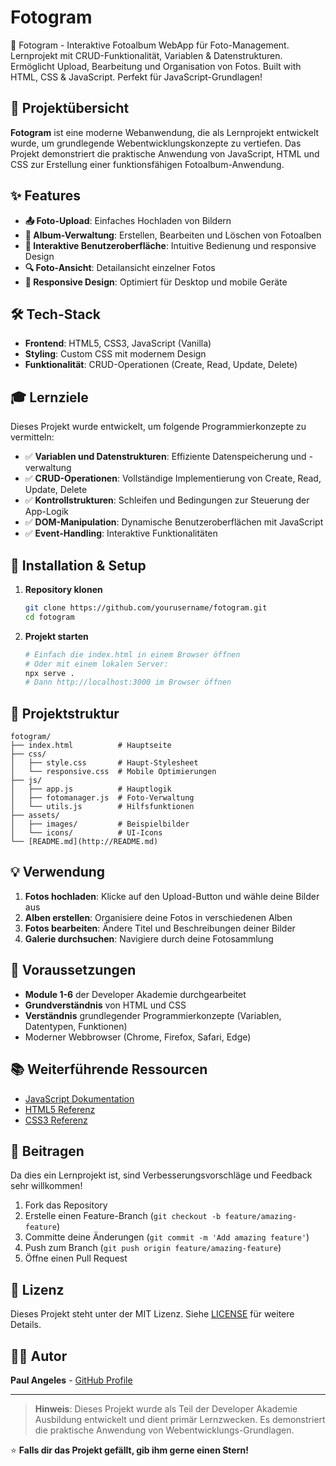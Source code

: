 # Fotogram
📸 Fotogram - Interaktive Fotoalbum WebApp für Foto-Management. Lernprojekt mit CRUD-Funktionalität, Variablen &amp; Datenstrukturen. Ermöglicht Upload, Bearbeitung und Organisation von Fotos. Built with HTML, CSS &amp; JavaScript. Perfekt für JavaScript-Grundlagen!

## 🎯 Projektübersicht

**Fotogram** ist eine moderne Webanwendung, die als Lernprojekt entwickelt wurde, um grundlegende Webentwicklungskonzepte zu vertiefen. Das Projekt demonstriert die praktische Anwendung von JavaScript, HTML und CSS zur Erstellung einer funktionsfähigen Fotoalbum-Anwendung.

## ✨ Features

- **📤 Foto-Upload**: Einfaches Hochladen von Bildern
- **📝 Album-Verwaltung**: Erstellen, Bearbeiten und Löschen von Fotoalben
- **🎨 Interaktive Benutzeroberfläche**: Intuitive Bedienung und responsive Design
- **🔍 Foto-Ansicht**: Detailansicht einzelner Fotos
- **📱 Responsive Design**: Optimiert für Desktop und mobile Geräte

## 🛠️ Tech-Stack

- **Frontend**: HTML5, CSS3, JavaScript (Vanilla)
- **Styling**: Custom CSS mit modernem Design
- **Funktionalität**: CRUD-Operationen (Create, Read, Update, Delete)

## 🎓 Lernziele

Dieses Projekt wurde entwickelt, um folgende Programmierkonzepte zu vermitteln:

- ✅ **Variablen und Datenstrukturen**: Effiziente Datenspeicherung und -verwaltung
- ✅ **CRUD-Operationen**: Vollständige Implementierung von Create, Read, Update, Delete
- ✅ **Kontrollstrukturen**: Schleifen und Bedingungen zur Steuerung der App-Logik
- ✅ **DOM-Manipulation**: Dynamische Benutzeroberflächen mit JavaScript
- ✅ **Event-Handling**: Interaktive Funktionalitäten

## 🚀 Installation & Setup

1. **Repository klonen**
    
    ```bash
    git clone https://github.com/yourusername/fotogram.git
    cd fotogram
    ```
    
2. **Projekt starten**
    
    ```bash
    # Einfach die index.html in einem Browser öffnen
    # Oder mit einem lokalen Server:
    npx serve .
    # Dann http://localhost:3000 im Browser öffnen
    ```
    

## 📁 Projektstruktur

```
fotogram/
├── index.html          # Hauptseite
├── css/
│   ├── style.css       # Haupt-Stylesheet
│   └── responsive.css  # Mobile Optimierungen
├── js/
│   ├── app.js          # Hauptlogik
│   ├── fotomanager.js  # Foto-Verwaltung
│   └── utils.js        # Hilfsfunktionen
├── assets/
│   ├── images/         # Beispielbilder
│   └── icons/          # UI-Icons
└── [README.md](http://README.md)
```

## 💡 Verwendung

1. **Fotos hochladen**: Klicke auf den Upload-Button und wähle deine Bilder aus
2. **Alben erstellen**: Organisiere deine Fotos in verschiedenen Alben
3. **Fotos bearbeiten**: Ändere Titel und Beschreibungen deiner Bilder
4. **Galerie durchsuchen**: Navigiere durch deine Fotosammlung

## 🎯 Voraussetzungen

- **Module 1-6** der Developer Akademie durchgearbeitet
- **Grundverständnis** von HTML und CSS
- **Verständnis** grundlegender Programmierkonzepte (Variablen, Datentypen, Funktionen)
- Moderner Webbrowser (Chrome, Firefox, Safari, Edge)

## 📚 Weiterführende Ressourcen

- [JavaScript Dokumentation](https://developer.mozilla.org/de/docs/Web/JavaScript)
- [HTML5 Referenz](https://developer.mozilla.org/de/docs/Web/HTML)
- [CSS3 Referenz](https://developer.mozilla.org/de/docs/Web/CSS)

## 🤝 Beitragen

Da dies ein Lernprojekt ist, sind Verbesserungsvorschläge und Feedback sehr willkommen!

1. Fork das Repository
2. Erstelle einen Feature-Branch (`git checkout -b feature/amazing-feature`)
3. Committe deine Änderungen (`git commit -m 'Add amazing feature'`)
4. Push zum Branch (`git push origin feature/amazing-feature`)
5. Öffne einen Pull Request

## 📄 Lizenz

Dieses Projekt steht unter der MIT Lizenz. Siehe [LICENSE](LICENSE) für weitere Details.

## 👨‍💻 Autor

**Paul Angeles** - [GitHub Profile](https://github.com/Paulito12209)

---

> **Hinweis**: Dieses Projekt wurde als Teil der Developer Akademie Ausbildung entwickelt und dient primär Lernzwecken. Es demonstriert die praktische Anwendung von Webentwicklungs-Grundlagen.
> 

⭐ **Falls dir das Projekt gefällt, gib ihm gerne einen Stern!**
